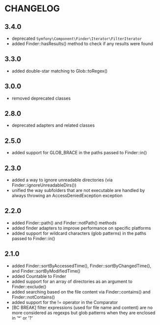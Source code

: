 # CHANGELOG

## 3.4.0

- deprecated `Symfony\Component\Finder\Iterator\FilterIterator`
- added Finder::hasResults() method to check if any results were found

## 3.3.0

- added double-star matching to Glob::toRegex()

## 3.0.0

- removed deprecated classes

## 2.8.0

- deprecated adapters and related classes

## 2.5.0

- added support for GLOB_BRACE in the paths passed to Finder::in()

## 2.3.0

- added a way to ignore unreadable directories (via Finder::ignoreUnreadableDirs())
- unified the way subfolders that are not executable are handled by always throwing an AccessDeniedException exception

## 2.2.0

- added Finder::path() and Finder::notPath() methods
- added finder adapters to improve performance on specific platforms
- added support for wildcard characters (glob patterns) in the paths passed
  to Finder::in()

## 2.1.0

- added Finder::sortByAccessedTime(), Finder::sortByChangedTime(), and
  Finder::sortByModifiedTime()
- added Countable to Finder
- added support for an array of directories as an argument to
  Finder::exclude()
- added searching based on the file content via Finder::contains() and
  Finder::notContains()
- added support for the != operator in the Comparator
- [BC BREAK] filter expressions (used for file name and content) are no more
  considered as regexps but glob patterns when they are enclosed in '\*' or '?'
